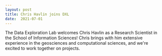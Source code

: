 ```yaml
---
layout: post
title: Chris Havlin joins DXL
date:  2021-07-01
---
```


The Data Exploration Lab welcomes Chris Havlin as a Research Scientist in the School of Information Sciences!
Chris brings with him extensive experience in the geosciences and computational sciences, and we're excited to work together on projects.
